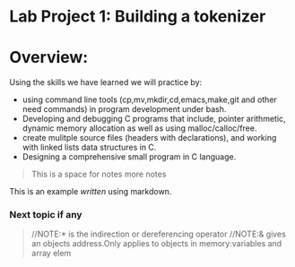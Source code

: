 # Lab Project 1: Building a tokenizer

# Overview:

Using the skills we have learned we will practice by:
  - using command line tools (cp,mv,mkdir,cd,emacs,make,git and other need
  commands) in program development under bash.
  - Developing and debugging C programs that include, pointer arithmetic,
  dynamic memory allocation as well as using malloc/calloc/free.
  - create mulitple source files (headers with declarations), and working with
  linked lists data structures in C.
  - Designing a comprehensive small program in C language.

> This is a space for notes
> more notes

This is an example *written* using markdown.

### Next topic if any
>//NOTE:* is the indirection or dereferencing operator
//NOTE:& gives an objects address.Only applies to objects in memory:variables and array elem

